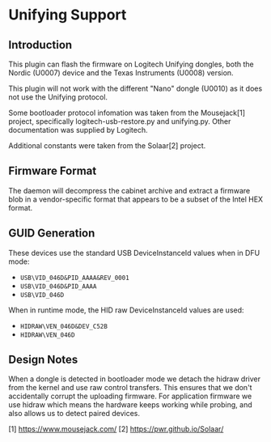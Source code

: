 Unifying Support
================

Introduction
------------

This plugin can flash the firmware on Logitech Unifying dongles, both the
Nordic (U0007) device and the Texas Instruments (U0008) version.

This plugin will not work with the different "Nano" dongle (U0010) as it does
not use the Unifying protocol.

Some bootloader protocol infomation was taken from the Mousejack[1] project,
specifically logitech-usb-restore.py and unifying.py. Other documentation was
supplied by Logitech.

Additional constants were taken from the Solaar[2] project.

Firmware Format
---------------

The daemon will decompress the cabinet archive and extract a firmware blob in
a vendor-specific format that appears to be a subset of the Intel HEX format.

GUID Generation
---------------

These devices use the standard USB DeviceInstanceId values when in DFU mode:

 * `USB\VID_046D&PID_AAAA&REV_0001`
 * `USB\VID_046D&PID_AAAA`
 * `USB\VID_046D`

When in runtime mode, the HID raw DeviceInstanceId values are used:

 * `HIDRAW\VEN_046D&DEV_C52B`
 * `HIDRAW\VEN_046D`

Design Notes
------------

When a dongle is detected in bootloader mode we detach the hidraw driver from
the kernel and use raw control transfers. This ensures that we don't accidentally
corrupt the uploading firmware. For application firmware we use hidraw which
means the hardware keeps working while probing, and also allows us to detect
paired devices.

[1] https://www.mousejack.com/
[2] https://pwr.github.io/Solaar/
